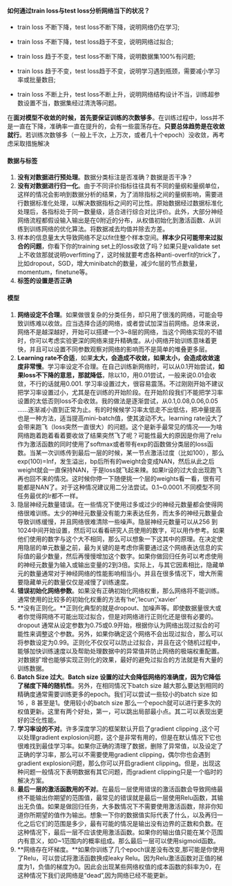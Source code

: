 #### **如何通过train loss与test loss分析网络当下的状况？**

- train loss 不断下降，test loss不断下降，说明网络仍在学习;

- train loss 不断下降，test loss趋于不变，说明网络过拟合;

- train loss 趋于不变，test loss不断下降，说明数据集100%有问题;

- train loss 趋于不变，test loss趋于不变，说明学习遇到瓶颈，需要减小学习率或批量数目;

- train loss 不断上升，test loss不断上升，说明网络结构设计不当，训练超参数设置不当，数据集经过清洗等问题。

在**面对模型不收敛的时候，首先要保证训练的次数够多**。在训练过程中，loss并不是一直在下降，准确率一直在提升的，会有一些震荡存在。**只要总体趋势是在收敛就行**。若训练次数够多（一般上千次，上万次，或者几十个epoch）没收敛，再考虑采取措施解决

#### **数据与标签**

1. **没有对数据进行预处理**。数据分类标注是否准确？数据是否干净？
2. **没有对数据进行归一化**。由于不同评价指标往往具有不同的量纲和量纲单位，这样的情况会影响到数据分析的结果，为了消除指标之间的量纲影响，需要进行数据标准化处理，以解决数据指标之间的可比性。原始数据经过数据标准化处理后，各指标处于同一数量级，适合进行综合对比评价。此外，大部分神经网络流程都假设输入输出是在0附近的分布，从权值初始化到激活函数、从训练到训练网络的优化算法。将数据减去均值并除去方差。
3. 样本的信息量太大导致网络不足以fit住整个样本空间。**样本少只可能带来过拟合的问题**，你看下你的training set上的loss收敛了吗？如果只是validate set上不收敛那就说明overfitting了，这时候就要考虑各种anti-overfit的trick了，比如dropout，SGD，增大minibatch的数量，减少fc层的节点数量，momentum，finetune等。
4. **标签的设置是否正确**

#### **模型**

1. **网络设定不合理**。如果做很复杂的分类任务，却只用了很浅的网络，可能会导致训练难以收敛。应当选择合适的网络，或者尝试加深当前网络。总体来说，网络不是越深越好，开始可以搭建一个3~8层的网络，当这个网络实现的不错时，你可以考虑实验更深的网络来提升精确度。从小网络开始训练意味着更快，并且可以设置不同参数观察对网络的影响而不是简单的堆叠更多层。
2. **Learning rate不合适**，如果**太大，会造成不收敛，如果太小，会造成收敛速度非常慢**。学习率设定不合理。在自己训练新网络时，可以从0.1开始尝试，**如果loss不下降的意思，那就降低**，除以10，用0.01尝试，一般来说0.01会收敛，不行的话就用0.001. 学习率设置过大，很容易震荡。不过刚刚开始不建议把学习率设置过小，尤其是在训练的开始阶段。在开始阶段我们不能把学习率设置的太低否则loss不会收敛。我的做法是逐渐尝试，从0.1,0.08,0.06,0.05 ......逐渐减小直到正常为止。有的时候候学习率太低走不出低估，把冲量提高也是一种方法，适当提高mini-batch值，使其波动不大。learning rate设大了会带来跑飞（loss突然一直很大）的问题。这个是新手最常见的情况——为啥网络跑着跑着看着要收敛了结果突然飞了呢？可能性最大的原因是你用了relu作为激活函数的同时使用了softmax或者带有exp的函数做分类层的loss函数。当某一次训练传到最后一层的时候，某一节点激活过度（比如100），那么exp(100)=Inf，发生溢出，bp后所有的weight会变成NAN，然后从此之后weight就会一直保持NAN，于是loss就飞起来辣。如果lr设的过大会出现跑飞再也回不来的情况。这时候你停一下随便挑一个层的weights看一看，很有可能都是NAN了。对于这种情况建议用二分法尝试。0.1~0.0001.不同模型不同任务最优的lr都不一样。
3. 隐层神经元数量错误。在一些情况下使用过多或过少的神经元数量都会使得网络很难训练。太少的神经元数量没有能力来表达任务，而太多的神经元数量会导致训练缓慢，并且网络很难清除一些噪声。隐层神经元数量可以从256 到1024中间开始设置，然后可以看看研究人员使用的数字，可以用作参考。如果他们使用的数字与这个大不相同，那么可以想象一下这其中的原理。在决定使用隐层的单元数量之前，最为关键的是考虑你需要通过这个网络表达信息的实际值的最少数量，然后再慢慢增加这个数字。如果你做回归任务可以考虑使用的神经元数量为输入或输出变量的2到3倍。实际上，与其它因素相比，隐藏单元的数量通常对于神经网络的性能影响相当小。并且在很多情况下，增大所需要隐藏单元的数量仅仅是减慢了训练速度。
4. **错误初始化网络参数**。如果没有正确初始化网络权重，那么网络将不能训练。通常使用的比较多的初始化权重的方法有‘he’,’lecun’,’xavier’
5. **没有正则化。**正则化典型的就是dropout、加噪声等。即使数据量很大或者你觉得网络不可能出现过拟合，但是对网络进行正则化还是很有必要的。dropout 通常从设定参数为0.75或0.9开始，根据你认为网络出现过拟合的可能性来调整这个参数。另外，如果你确定这个网络不会出现过拟合，那么可以将参数设定为0.99。正则化不仅仅可以防止过拟合，并且在这个随机过程中，能够加快训练速度以及帮助处理数据中的异常值并防止网络的极端权重配置。对数据扩增也能够实现正则化的效果，最好的避免过拟合的方法就是有大量的训练数据。
6. **Batch Size 过大**。**Batch size 设置的过大会降低网络的准确度，因为它降低了梯度下降的随机性**。另外，在相同情况下batch size 越大那么要达到相同的精确度通常需要训练更多的epoch。我们可以尝试一些较小的batch size 如 16 ，8 甚至是1。使用较小的batch size 那么一个epoch就可以进行更多次的权值更新。这里有两个好处，第一，可以跳出局部最小点。其二可以表现出更好的泛化性能。
7. **学习率设的不对**。许多深度学习的框架默认开启了gradient clipping ,这个可以处理gradient explosion问题，这个是非常有用的，但是在默认情况下它也很难找到最佳学习率。如果你正确的清理了数据，删除了异常值，以及设定了正确的学习率，那么可以不需要使用gradient clipping，偶尔你也会遇到gradient explosion问题，那么你可以开启gradient clipping。但是，出现这种问题一般情况下表明数据有其它问题，而gradient clipping只是一个临时的解决方案。
8. **最后一层的激活函数用的不对**。在最后一层使用错误的激活函数会导致网络最终不能输出你期望的范围值，最常见的错误就是最后一层使用Relu函数，其输出无负值。如果是做回归任务，大多数情况下不需要使用激活函数，除非你知道你所期望的值作为输出。想象一下你的数据值实际代表了什么，以及再归一化之后它们的范围是多少，最有可能的情况是输出没有边界的正数和负数。在这种情况下，最后一层不应该使用激活函数。如果你的输出值只能在某个范围内有意义，如0~1范围内的概率组成。那么最后一层可以使用sigmoid函数。
9. **网络存在坏梯度。**如果你训练了几个epoch误差没有改变,那可能是你使用了Relu，可以尝试将激活函数换成leaky Relu。因为Relu激活函数对正值的梯度为1，负值的梯度为0。因此会出现某些网络权值的成本函数的斜率为0，在这种情况下我们说网络是“dead”,因为网络已经不能更新。


